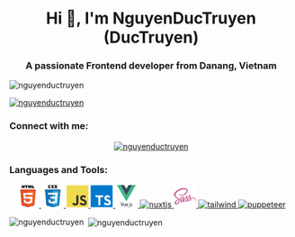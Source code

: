 <h1 align="center">Hi 👋, I'm NguyenDucTruyen (DucTruyen)</h1>
<h3 align="center">A passionate Frontend developer from Danang, Vietnam</h3>

<p align="left">
	<img
		src="https://komarev.com/ghpvc/?username=nguyenductruyen&label=Profile%20views&color=0e75b6&style=flat"
		alt="nguyenductruyen"
	/>
</p>

<p align="left">
	<a href="https://github.com/ryo-ma/github-profile-trophy">
		<img
			src="https://github-profile-trophy.vercel.app/?username=nguyenductruyen"
			alt="nguyenductruyen"
	/></a>
</p>

<h3 align="left">Connect with me:</h3>
<p align="center">
	<a href="https://linkedin.com/in/nguyenductruyen" target="blank">
		<img
			align="center"
			src="https://raw.githubusercontent.com/rahuldkjain/github-profile-readme-generator/master/src/images/icons/Social/linked-in-alt.svg"
			alt="nguyenductruyen"
			height="30"
			width="40"
	/></a>
</p>

<h3 align="left">Languages and Tools:</h3>
<p align="center">
	<a href="https://www.w3.org/html/" target="_blank" rel="noreferrer">
		<img
			src="https://raw.githubusercontent.com/devicons/devicon/master/icons/html5/html5-original-wordmark.svg"
			alt="html5"
			width="40"
			height="40"
		/>
	</a>
	<a href="https://www.w3schools.com/css/" target="_blank" rel="noreferrer">
		<img
			src="https://raw.githubusercontent.com/devicons/devicon/master/icons/css3/css3-original-wordmark.svg"
			alt="css3"
			width="40"
			height="40"
		/>
	</a>
	<a
		href="https://developer.mozilla.org/en-US/docs/Web/JavaScript"
		target="_blank"
		rel="noreferrer"
	>
		<img
			src="https://raw.githubusercontent.com/devicons/devicon/master/icons/javascript/javascript-original.svg"
			alt="javascript"
			width="40"
			height="40"
		/>
	</a>
	<a href="https://www.typescriptlang.org/" target="_blank" rel="noreferrer">
		<img
			src="https://raw.githubusercontent.com/devicons/devicon/master/icons/typescript/typescript-original.svg"
			alt="typescript"
			width="40"
			height="40"
		/>
	</a>
    <a href="https://vuejs.org/" target="_blank" rel="noreferrer">
		<img
			src="https://raw.githubusercontent.com/devicons/devicon/master/icons/vuejs/vuejs-original-wordmark.svg"
			alt="vuejs"
			width="40"
			height="40"
		/>
	</a>
	<a href="https://nuxtjs.org/" target="_blank" rel="noreferrer">
		<img
			src="https://www.vectorlogo.zone/logos/nuxtjs/nuxtjs-icon.svg"
			alt="nuxtjs"
			width="40"
			height="40"
		/>
	</a>
	<a href="https://sass-lang.com" target="_blank" rel="noreferrer">
		<img
			src="https://raw.githubusercontent.com/devicons/devicon/master/icons/sass/sass-original.svg"
			alt="sass"
			width="40"
			height="40"
		/>
	</a>
	<a href="https://tailwindcss.com/" target="_blank" rel="noreferrer">
		<img
			src="https://www.vectorlogo.zone/logos/tailwindcss/tailwindcss-icon.svg"
			alt="tailwind"
			width="40"
			height="40"
		/>
	</a>
	<a href="https://github.com/puppeteer/puppeteer" target="_blank" rel="noreferrer">
		<img
			src="https://www.vectorlogo.zone/logos/pptrdev/pptrdev-official.svg"
			alt="puppeteer"
			width="40"
			height="40"
		/>
	</a>
</p>

<p>
	<img
		align="left"
		src="https://github-readme-stats.vercel.app/api/top-langs?username=nguyenductruyen&show_icons=true&locale=en&layout=compact"
		alt="nguyenductruyen"
	/>
</p>
<p>
	&nbsp;
	<img
		align="center"
		src="https://github-readme-stats.vercel.app/api?username=nguyenductruyen&show_icons=true&locale=en"
		alt="nguyenductruyen"
	/>
</p>

